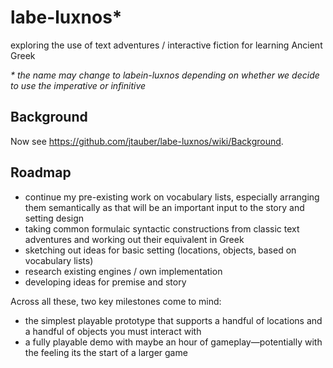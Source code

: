 # labe-luxnos*

exploring the use of text adventures / interactive fiction for learning Ancient Greek

_* the name may change to labein-luxnos depending on whether we decide to use the imperative or infinitive_

## Background

Now see <https://github.com/jtauber/labe-luxnos/wiki/Background>.

## Roadmap

* continue my pre-existing work on vocabulary lists, especially arranging them semantically as that will be an important input to the story and setting design
* taking common formulaic syntactic constructions from classic text adventures and working out their equivalent in Greek
* sketching out ideas for basic setting (locations, objects, based on vocabulary lists)
* research existing engines / own implementation
* developing ideas for premise and story

Across all these, two key milestones come to mind:

* the simplest playable prototype that supports a handful of locations and a handful of objects you must interact with
* a fully playable demo with maybe an hour of gameplay—potentially with the feeling its the start of a larger game
